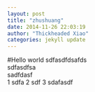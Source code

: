 ```yaml
---
layout: post
title: "zhushuang"
date: 2014-11-26 22:03:19
author: "Thickheaded Xiao"
categories: jekyll update
---
```

#Hello world
sdfasdfdsafds  
sdfasdfsa   
sadfdasf   
1 sdfa
2 sdf
3 sdafasdf
